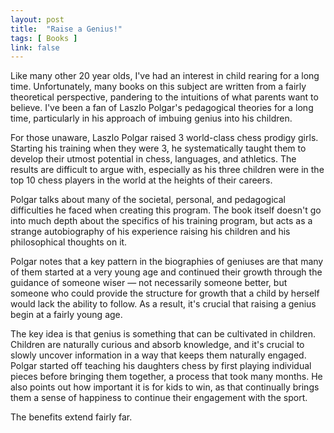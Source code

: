 ```yaml
---
layout: post
title:  "Raise a Genius!"
tags: [ Books ]
link: false
---
```


Like many other 20 year olds, I've had an interest in child rearing for a long time. Unfortunately, many books on this subject are written from a fairly theoretical perspective, pandering to the intuitions of what parents want to believe. I've been a fan of Laszlo Polgar's pedagogical theories for a long time, particularly in his approach of imbuing genius into his children.

For those unaware, Laszlo Polgar raised 3 world-class chess prodigy girls. Starting his training when they were 3, he systematically taught them to develop their utmost potential in chess, languages, and athletics. The results are difficult to argue with, especially as his three children were in the top 10 chess players in the world at the heights of their careers.

Polgar talks about many of the societal, personal, and pedagogical difficulties he faced when creating this program. The book itself doesn't go into much depth about the specifics of his training program, but acts as a strange autobiography of his experience raising his children and his philosophical thoughts on it.

Polgar notes that a key pattern in the biographies of geniuses are that many of them started at a very young age and continued their growth through the guidance of someone wiser — not necessarily someone better, but someone who could provide the structure for growth that a child by herself would lack the ability to follow. As a result, it's crucial that raising a genius begin at a fairly young age. 

The key idea is that genius is something that can be cultivated in children. Children are naturally curious and absorb knowledge, and it's crucial to slowly uncover information in a way that keeps them naturally engaged. Polgar started off teaching his daughters chess by first playing individual pieces before bringing them together, a process that took many months. He also points out how important it is for kids to win, as that continually brings them a sense of happiness to continue their engagement with the sport.

The benefits extend fairly far.